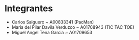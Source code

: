 # Integrantes
- Carlos Salguero ~ A00833341 (PacMan)
- Maria del Pilar Davila Verduzco ~ A01708943 (TIC TAC TOE)
- Miguel Angel Tena Garcia ~ A01709653
